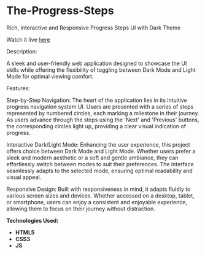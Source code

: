# The-Progress-Steps
Rich, Interactive and Responsive Progress Steps UI with Dark Theme

Watch it live [here](https://1998tapan.github.io/The-Progress-Steps/)

Description:

A sleek and user-friendly web application designed to showcase the UI skills while offering the flexibility of toggling between Dark Mode and Light Mode for optimal viewing comfort.

Features:

Step-by-Step Navigation: The heart of the application lies in its intuitive progress navigation system UI. Users are presented with a series of steps represented by numbered circles, each marking a milestone in their journey. As users advance through the steps using the 'Next' and 'Previous' buttons, the corresponding circles light up, providing a clear visual indication of progress.

Interactive Dark/Light Mode: Enhancing the user experience, this project offers choice between Dark Mode and Light Mode. Whether users prefer a sleek and modern aesthetic or a soft and gentle ambiance, they can effortlessly switch between modes to suit their preferences. The interface seamlessly adapts to the selected mode, ensuring optimal readability and visual appeal.

Responsive Design: Built with responsiveness in mind, it adapts fluidly to various screen sizes and devices. Whether accessed on a desktop, tablet, or smartphone, users can enjoy a consistent and enjoyable experience, allowing them to focus on their journey without distraction.

**Technologies Used:**

* **HTML5**
* **CSS3**
* **JS** 
